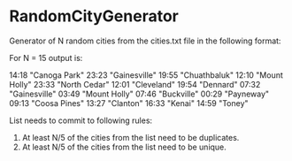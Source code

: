 # RandomCityGenerator

Generator of N random cities from the cities.txt file in the following format:

For N = 15 output is:

  14:18 "Canoga Park"
  23:23 "Gainesville"
  19:55 "Chuathbaluk"
  12:10 "Mount Holly"
  23:33 "North Cedar"
  12:01 "Cleveland"
  19:54 "Dennard"
  07:32 "Gainesville"
  03:49 "Mount Holly"
  07:46 "Buckville"
  00:29 "Payneway"
  09:13 "Coosa Pines"
  13:27 "Clanton"
  16:33 "Kenai"
  14:59 "Toney"

List needs to commit to following rules:
1. At least N/5 of the cities from the list need to be duplicates.
2. At least N/5 of the cities from the list need to be unique.

